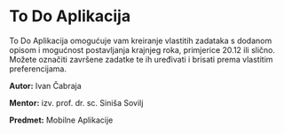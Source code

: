 # To Do Aplikacija

To Do Aplikacija omogućuje vam kreiranje vlastitih zadataka s dodanom opisom i mogućnost postavljanja krajnjeg roka, primjerice 20.12 ili slično. Možete označiti završene zadatke te ih uređivati i brisati prema vlastitim preferencijama.


**Autor:** Ivan Čabraja 

**Mentor:** izv. prof. dr. sc. Siniša Sovilj

**Predmet:** Mobilne Aplikacije
